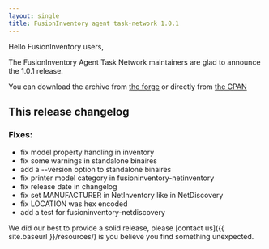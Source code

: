 ```yaml
---
layout: single
title: FusionInventory agent task-network 1.0.1
---
```


Hello FusionInventory users,

The FusionInventory Agent Task Network maintainers are glad to announce the 1.0.1 release.

You can download the archive from [the forge](http://forge.fusioninventory.org/attachments/download/712/FusionInventory-Agent-Task-Network-1.0.1.tar.gz)
or directly from [the CPAN](https://metacpan.org/release/FusionInventory-Agent)

## This release changelog


### Fixes:

* fix model property handling in inventory
* fix some warnings in standalone binaires
* add a --version option to standalone binaires
* fix printer model category in fusioninventory-netinventory
* fix release date in changelog
* fix set MANUFACTURER in NetInventory like in NetDiscovery
* fix LOCATION was hex encoded
* add a test for fusioninventory-netdiscovery



We did our best to provide a solid release, please [contact us]({{ site.baseurl }}/resources/) is you believe you find something unexpected.
